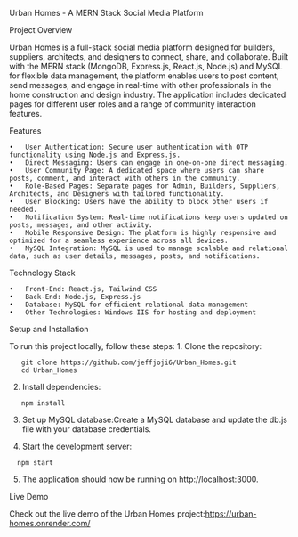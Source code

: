 Urban Homes - A MERN Stack Social Media Platform

Project Overview

Urban Homes is a full-stack social media platform designed for builders, suppliers, architects, and designers to connect, share, and collaborate. Built with the MERN stack (MongoDB, Express.js, React.js, Node.js) and MySQL for flexible data management, the platform enables users to post content, send messages, and engage in real-time with other professionals in the home construction and design industry. The application includes dedicated pages for different user roles and a range of community interaction features.

Features

	•	User Authentication: Secure user authentication with OTP functionality using Node.js and Express.js.
	•	Direct Messaging: Users can engage in one-on-one direct messaging.
	•	User Community Page: A dedicated space where users can share posts, comment, and interact with others in the community.
	•	Role-Based Pages: Separate pages for Admin, Builders, Suppliers, Architects, and Designers with tailored functionality.
	•	User Blocking: Users have the ability to block other users if needed.
	•	Notification System: Real-time notifications keep users updated on posts, messages, and other activity.
	•	Mobile Responsive Design: The platform is highly responsive and optimized for a seamless experience across all devices.
	•	MySQL Integration: MySQL is used to manage scalable and relational data, such as user details, messages, posts, and notifications.

Technology Stack

	•	Front-End: React.js, Tailwind CSS
	•	Back-End: Node.js, Express.js
	•	Database: MySQL for efficient relational data management
	•	Other Technologies: Windows IIS for hosting and deployment

Setup and Installation

To run this project locally, follow these steps:
	1.	Clone the repository:
 
       git clone https://github.com/jeffjoji6/Urban_Homes.git
       cd Urban_Homes
       
  2.	Install dependencies:

       npm install

  3.	Set up MySQL database:Create a MySQL database and update the db.js file with your database credentials.

  4.	Start the development server:

      npm start

  5.	The application should now be running on http://localhost:3000.

Live Demo

Check out the live demo of the Urban Homes project:https://urban-homes.onrender.com/

  
     
